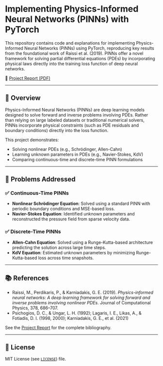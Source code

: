 # Implementing Physics-Informed Neural Networks (PINNs) with PyTorch

This repository contains code and explanations for implementing Physics-Informed Neural Networks (PINNs) using PyTorch, reproducing key results from the foundational work of Raissi et al. (2019). PINNs offer a novel framework for solving partial differential equations (PDEs) by incorporating physical laws directly into the training loss function of deep neural networks.

📄 [Project Report (PDF)](./Project%20Report.pdf)

---

## 🧠 Overview

Physics-Informed Neural Networks (PINNs) are deep learning models designed to solve forward and inverse problems involving PDEs. Rather than relying on large labeled datasets or traditional numerical solvers, PINNs incorporate physical constraints (such as PDE residuals and boundary conditions) directly into the loss function.

This project demonstrates:
- Solving nonlinear PDEs (e.g., Schrödinger, Allen-Cahn)
- Learning unknown parameters in PDEs (e.g., Navier-Stokes, KdV)
- Comparing continuous-time and discrete-time PINN formulations

---

## 🚀 Problems Addressed

### ✅ Continuous-Time PINNs
- **Nonlinear Schrödinger Equation**: Solved using a standard PINN with periodic boundary conditions and MSE-based loss.
- **Navier-Stokes Equation**: Identified unknown parameters and reconstructed the pressure field from sparse velocity data.

### ✅ Discrete-Time PINNs
- **Allen-Cahn Equation**: Solved using a Runge-Kutta-based architecture predicting the solution across large time steps.
- **KdV Equation**: Estimated unknown parameters by minimizing Runge-Kutta-based loss across time snapshots.

---

## 📚 References

- Raissi, M., Perdikaris, P., & Karniadakis, G. E. (2019). _Physics-informed neural networks: A deep learning framework for solving forward and inverse problems involving nonlinear PDEs._ Journal of Computational Physics, 378, 686–707.
- Psichogios, D. C., & Ungar, L. H. (1992); Lagaris, I. E., Likas, A., & Fotiadis, D. I. (1998, 2000); Karniadakis, G. E., et al. (2021)

See the [Project Report](./Project%20Report.pdf) for the complete bibliography.

---

## 📄 License

MIT License (see [`LICENSE`](./LICENSE)) file.
